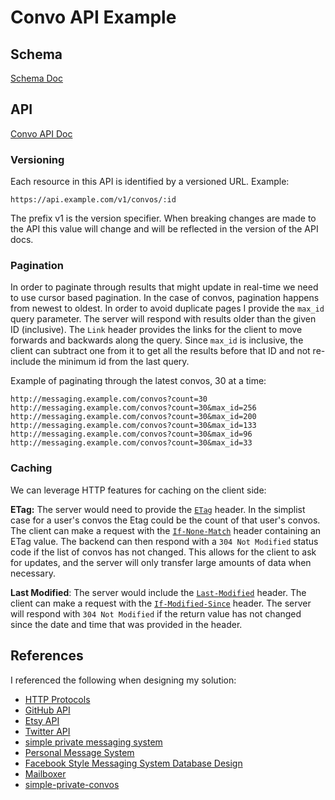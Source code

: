 # Convo API Example

## Schema

[Schema Doc](schema/schema.md)

## API

[Convo API Doc](/api/api.md)

### Versioning

Each resource in this API is identified by a versioned URL. Example:

    https://api.example.com/v1/convos/:id

The prefix v1 is the version specifier. When breaking changes are made to the API this value will change and will be reflected in the version of the API docs.

### Pagination

In order to paginate through results that might update in real-time we need to use cursor based pagination. In the case of convos, pagination happens from newest to oldest. In order to avoid duplicate pages I provide the `max_id` query parameter. The server will respond with results older than the given ID (inclusive). The `Link` header provides the links for the client to move forwards and backwards along the query. Since `max_id` is inclusive, the client can subtract one from it to get all the results before that ID and not re-include the minimum id from the last query.

Example of paginating through the latest convos, 30 at a time:

    http://messaging.example.com/convos?count=30
    http://messaging.example.com/convos?count=30&max_id=256
    http://messaging.example.com/convos?count=30&max_id=200
    http://messaging.example.com/convos?count=30&max_id=133
    http://messaging.example.com/convos?count=30&max_id=96
    http://messaging.example.com/convos?count=30&max_id=33

### Caching

We can leverage HTTP features for caching on the client side:

**ETag:** The server would need to provide the [`ETag`](http://www.w3.org/Protocols/rfc2616/rfc2616-sec14.html#sec14.19) header. In the simplist case for a user's convos the Etag could be the count of that user's convos. The client can make a request with the [`If-None-Match`](http://www.w3.org/Protocols/rfc2616/rfc2616-sec14.html#sec14.26) header containing an ETag value. The backend can then respond with a `304 Not Modified` status code if the list of convos has not changed. This allows for the client to ask for updates, and the server will only transfer large amounts of data when necessary.

**Last Modified**: The server would include the [`Last-Modified`](http://www.w3.org/Protocols/rfc2616/rfc2616-sec14.html#sec14.19) header. The client can make a request with the [`If-Modified-Since`](http://www.w3.org/Protocols/rfc2616/rfc2616-sec14.html#sec14.25) header. The server will respond with `304 Not Modified` if the return value has not changed since the date and time that was provided in the header.

## References

I referenced the following when designing my solution:

- [HTTP Protocols](http://www.w3.org/)
- [GitHub API](https://developer.github.com/v3/)
- [Etsy API](https://www.etsy.com/developers/documentation)
- [Twitter API](https://dev.twitter.com/rest/public)
- [simple private messaging system](http://www.pixel2life.com/publish/tutorials/608/simple_private_messaging_system/)
- [Personal Message System](http://www.webestools.com/scripts_tutorials-code-source-15-personal-convo-system-in-php-mysql-pm-system-private-convo-discussion.html)
- [Facebook Style Messaging System Database Design](http://www.9lessons.info/2013/05/convo-conversation-database-design.html)
- [Mailboxer](https://github.com/mailboxer/mailboxer)
- [simple-private-convos](https://github.com/jongilbraith/simple-private-convos)
